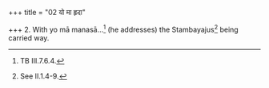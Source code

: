 +++
title = "02 यो मा हृदा"

+++
2. With yo mā manasā...[^1] (he addresses) the Stambayajus[^2] being carried way.  

[^1]: TB III.7.6.4.  

[^2]: See II.1.4-9.  
